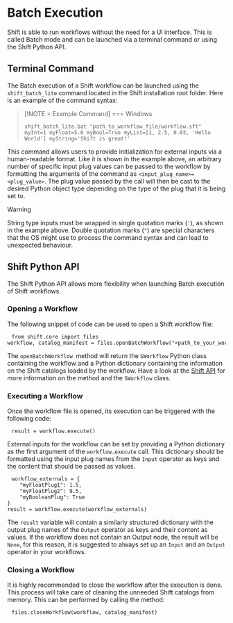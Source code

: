 # Batch Execution

Shift is able to run workflows without the need for a UI interface. This is called Batch mode and can be launched via a terminal command or using the Shift Python API.

## Terminal Command

The Batch execution of a Shift workflow can be launched using the `shift_batch_lite` command located in the Shift installation root folder. Here is an example of the command syntax:

> [!NOTE = Example Command]
> === Windows
> 
> `shift_batch_lite.bat "path_to_workflow_file/workflow.sft" myInt=1 myFloat=5.6 myBool=True myList=[1, 2.5, 0.03, 'Hello World'] myString='Shift is great!'`

This command allows users to provide initialization for external inputs via a human-readable format. Like it is shown in the example above, an arbitrary number of specific input plug values can be passed to the workflow by formatting the arguments of the command as `<input_plug_name>=<plug_value>`. The plug value passed by the call will then be cast to the desired Python object type depending on the type of the plug that it is being set to.

> [!WARNING]
> String type inputs must be wrapped in single quotation marks (`'`), as shown in the example above. Double quotation marks (`"`) are special characters that the OS might use to process the command syntax and can lead to unexpected behaviour.

## Shift Python API

The Shift Python API allows more flexibility when launching Batch execution of Shift workflows.

### Opening a Workflow

The following snippet of code can be used to open a Shift workflow file:

<pre><code style="white-space: pre; margin: 20px 0; padding: 10px; box-sizing: border-box;">from shift.core import files
workflow, catalog_manifest = files.openBatchWorkflow("&ltpath_to_your_workflow_file&gt")
</code></pre>


The `openBatchWorkflow `method will return the `SWorkflow` Python class containing the workflow and a Python dictionary containing the information on the Shift catalogs loaded by the workflow. Have a look at the [Shift API](../../reference/developer_guide/api) for more information on the method and the `SWorkflow` class.

### Executing a Workflow

Once the workflow file is opened, its execution can be triggered with the following code:

<pre><code style="white-space: pre; margin: 20px 0; padding: 10px; box-sizing: border-box;">result = workflow.execute()
</code></pre>


External inputs for the workflow can be set by providing a Python dictionary as the first argument of the `workflow.execute` call. This dictionary should be formatted using the input plug names from the `Input` operator as keys and the content that should be passed as values.

<pre><code style="white-space: pre; margin: 20px 0; padding: 10px; box-sizing: border-box;">workflow_externals = {
    "myFloatPlug1": 1.5,
    "myFloatPlug2": 9.5,
    "myBooleanPlug": True
}
result = workflow.execute(workflow_externals)
</code></pre>


The `result` variable will contain a similarly structured dictionary with the output plug names of the `Output` operator as keys and their content as values. If the workflow does not contain an Output node, the result will be `None`, for this reason, it is suggested to always set up an `Input` and an `Output` operator in your workflows.

### Closing a Workflow

It is highly recommended to close the workflow after the execution is done. This process will take care of cleaning the unneeded Shift catalogs from memory. This can be performed by calling the method:

<pre><code style="white-space: pre; margin: 20px 0; padding: 10px; box-sizing: border-box;">files.closeWorkflow(workflow, catalog_manifest)
</code></pre>

